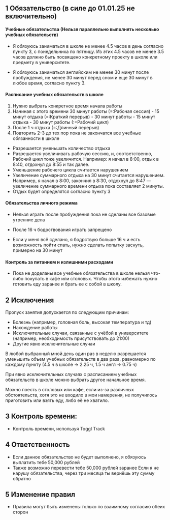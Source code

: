 ## 1 Обязательство (в силе до 01.01.25 не включительно)

#### Учебные обязательства (Нельзя параллельно выполнять несколько учебных обязательств)

- Я обязуюсь заниматься в школе не менее 4.5 часов в день согласно пункту 3, с понедельника по пятницу. Из этих 4.5 часов не менее 3.5 часов должно быть посвящено конкретному проекту в школе или предмету в университете.

- Я обязуюсь заниматься английским не менее 30 минут после пробуждения, не менее 30 минут перед сном и еще 30 минут в любое время, согласно пункту 3.

#### Расписание учебных обязательств в школе

1. Нужно выбрать конкретное время начала работы
2. Начиная с этого времени 30 минут работы (=:Рабочая сессия) - 15 минут отдыха (=:Краткий перерыв) - 30 минут работы - 15 минут отдыха - 30 минут работы (:=Рабочий цикл)
3. После 1 ч отдыха (=:Длинный перерыв)
4. Повторить 2-3 до тех пор пока не закончатся все учебные обязанности в школе

- Разрешается уменьшать количество отдыха
- Разрешается увеличивать рабочую сессию, и, соответственно, Рабочий цикл тоже увеличится. Например: я начал в 8:00, отдых в 8:40, отдохнул до 8:55 и так далее.
- Уменьшение рабочего цикла считается нарушением
- Увеличение суммарного отдыха на 30 минут считается нарушением. Например, я начал в 8:00, закончил в 8:30, отдохнул до 8:47 — увеличение суммарного времени отдыха пока составляет 2 минуты.
- Отдых будет определятся согласно пункту 3

#### Обязательства личного режима

- Нельзя играть после пробуждения пока не сделаны все базовые утренние дела
- После 16 ч бодрствования играть запрещено 

- Если у меня всё сделано, я бодрствую больше 16 ч и есть возможность пойти спать, нужно сделать попытку заснуть, примерно на 30 минут

#### Контроль за питанием и излишними расходами

- Пока не доделаны все учебные обязательства в школе нельзя что-либо покупать в кафе или столовых. Чтобы этого избежать нужно готовить еду заранее и брать ее с собой в школу.

## 2 Исключения

Пропуск занятия допускается по следующим причинам:

- Болезнь (например, головная боль, высокая температура и тд)
- Нахождение работы
- Исключительные случаи, связанные с учёбой в университете (например, необходимость присутствовать до 21:00)
- Другие явно исключительные случаи

В любой выбранный мной день один раз в неделю разрешается уменьшить объем учебных обязательств в два раза, равномерно по каждому пункту (4.5 ч в школе -> 2.25 ч, 1.5 ч англ -> 0.75 ч)

При явно исключительных случаях с расписанием учебных обязательств в школе можно выбрать другое начальное время.

Можно поесть в столовых или кафе, если из-за различных обстоятельств, хотя это не входило в мои намерения, не получилось приготовить или взять еду, либо её не хватило.

## 3 Контроль времени:

- Контроль времени, используя Toggl Track

## 4 Ответственность

- Если данное обязательство не будет выполнено, я обязуюсь выплатить тебе 50,000 рублей
- Также возможно перевести тебе 50,000 рублей заранее Если я не нарушу обязательства, через три месяца ты вернёшь эту сумму обратно

## 5 Изменение правил

- Правила могут быть изменены только по взаимному согласию обеих сторон

